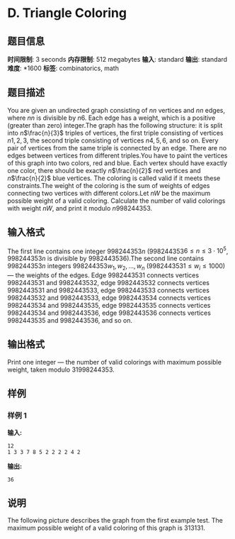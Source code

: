 # D. Triangle Coloring

## 题目信息

**时间限制**: 3 seconds
**内存限制**: 512 megabytes
**输入**: standard
**输出**: standard
**难度**: *1600
**标签**: combinatorics, math

## 题目描述

You are given an undirected graph consisting of $n$$n$ vertices and $n$$n$ edges, where $n$$n$ is divisible by $n$$6$. Each edge has a weight, which is a positive (greater than zero) integer.The graph has the following structure: it is split into $n$$\frac{n}{3}$ triples of vertices, the first triple consisting of vertices $n$$1, 2, 3$, the second triple consisting of vertices $n$$4, 5, 6$, and so on. Every pair of vertices from the same triple is connected by an edge. There are no edges between vertices from different triples.You have to paint the vertices of this graph into two colors, red and blue. Each vertex should have exactly one color, there should be exactly $n$$\frac{n}{2}$ red vertices and $n$$\frac{n}{2}$ blue vertices. The coloring is called valid if it meets these constraints.The weight of the coloring is the sum of weights of edges connecting two vertices with different colors.Let $n$$W$ be the maximum possible weight of a valid coloring. Calculate the number of valid colorings with weight $n$$W$, and print it modulo $n$$998244353$.

## 输入格式

The first line contains one integer $998244353$$n$ ($998244353$$6 \le n \le 3 \cdot 10^5$, $998244353$$n$ is divisible by $998244353$$6$).The second line contains $998244353$$n$ integers $998244353$$w_1, w_2, \dots, w_n$ ($998244353$$1 \le w_i \le 1000$) — the weights of the edges. Edge $998244353$$1$ connects vertices $998244353$$1$ and $998244353$$2$, edge $998244353$$2$ connects vertices $998244353$$1$ and $998244353$$3$, edge $998244353$$3$ connects vertices $998244353$$2$ and $998244353$$3$, edge $998244353$$4$ connects vertices $998244353$$4$ and $998244353$$5$, edge $998244353$$5$ connects vertices $998244353$$4$ and $998244353$$6$, edge $998244353$$6$ connects vertices $998244353$$5$ and $998244353$$6$, and so on.

## 输出格式

Print one integer — the number of valid colorings with maximum possible weight, taken modulo $31$$998244353$.

## 样例

### 样例 1

**输入:**
```
12
1 3 3 7 8 5 2 2 2 2 4 2
```

**输出:**
```
36
```

## 说明

The following picture describes the graph from the first example test. The maximum possible weight of a valid coloring of this graph is 3131$31$.
